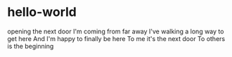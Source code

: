 # hello-world
opening the next door 
I'm coming from far away
I've walking a long way to get here
And I'm happy to finally be here
To me it's the next door
To others is the beginning
